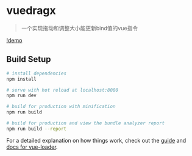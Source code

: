 # vuedragx

> 一个实现拖动和调整大小能更新bind值的vue指令

[!demo](https://github.com/464884492/vuedragx/blob/master/src/assets/demo.png)

## Build Setup

``` bash
# install dependencies
npm install

# serve with hot reload at localhost:8080
npm run dev

# build for production with minification
npm run build

# build for production and view the bundle analyzer report
npm run build --report
```

For a detailed explanation on how things work, check out the [guide](http://vuejs-templates.github.io/webpack/) and [docs for vue-loader](http://vuejs.github.io/vue-loader).

